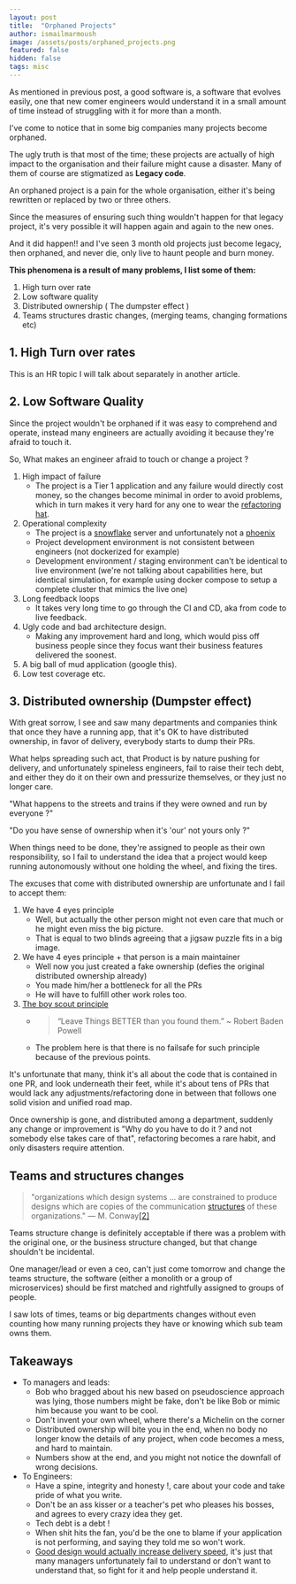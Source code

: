 ```yaml
---
layout: post
title:  "Orphaned Projects"
author: ismailmarmoush
image: /assets/posts/orphaned_projects.png
featured: false
hidden: false
tags: misc
---
```



As mentioned in previous post, a good software is, a software that evolves easily, one that new comer engineers would
understand it in a small amount of time instead of struggling with it for more than a month.

I've come to notice that in some big companies many projects become orphaned.

The ugly truth is that most of the time; these projects are actually of high impact to the organisation and their
failure might cause a disaster. Many of them of course are stigmatized as **Legacy code**.

An orphaned project is a pain for the whole organisation, either it's being rewritten or replaced by two or three
others.

Since the measures of ensuring such thing wouldn't happen for that legacy project, it's very possible it will happen
again and again to the new ones.

And it did happen!! and I've seen 3 month old projects just become legacy, then orphaned, and never die, only live to
haunt people and burn money.

**This phenomena is a result of many problems, I list some of them:**

1. High turn over rate
2. Low software quality
3. Distributed ownership ( The dumpster effect )
4. Teams structures drastic changes, (merging teams, changing formations etc)

## 1. High Turn over rates

This is an HR topic I will talk about separately in another article.

## 2. Low Software Quality

Since the project wouldn't be orphaned if it was easy to comprehend and operate, instead many engineers are actually
avoiding it because they're afraid to touch it.

So, What makes an engineer afraid to touch or change a project ?

1. High impact of failure
    * The project is a Tier 1 application and any failure would directly cost money, so the changes become minimal in
      order to avoid problems, which in turn makes it very hard for any one to wear
      the [refactoring hat](https://www.youtube.com/watch?v=gcSh-yXaXVs).
2. Operational complexity
    * The project is a [snowflake](https://martinfowler.com/bliki/SnowflakeServer.html) server and unfortunately not
      a [phoenix](https://martinfowler.com/bliki/PhoenixServer.html)
    * Project development environment is not consistent between engineers (not dockerized for example)
    * Development environment / staging environment can't be identical to live environment (we're not talking about
      capabilities here, but identical simulation, for example using docker compose to setup a complete cluster that
      mimics the live one)
3. Long feedback loops
    * It takes very long time to go through the CI and CD, aka from code to live feedback.
4. Ugly code and bad architecture design.
    * Making any improvement hard and long, which would piss off business people since they focus want their business
      features delivered the soonest.
5. A big ball of mud application (google this).
6. Low test coverage etc.

## 3. Distributed ownership (Dumpster effect)

With great sorrow, I see and saw many departments and companies think that once they have a running app, that it's OK to
have distributed ownership, in favor of delivery, everybody starts to dump their PRs.

What helps spreading such act, that Product is by nature pushing for delivery, and unfortunately spineless engineers,
fail to raise their tech debt, and either they do it on their own and pressurize themselves, or they just no longer
care.

"What happens to the streets and trains if they were owned and run by everyone ?"

"Do you have sense of ownership when it's 'our' not yours only ?"

When things need to be done, they're assigned to people as their own responsibility, so I fail to understand the idea
that a project would keep running autonomously without one holding the wheel, and fixing the tires.

The excuses that come with distributed ownership are unfortunate and I fail to accept them:

1. We have 4 eyes principle
    * Well, but actually the other person might not even care that much or he might even miss the big picture.
    * That is equal to two blinds agreeing that a jigsaw puzzle fits in a big image.
2. We have 4 eyes principle + that person is a main maintainer
    * Well now you just created a fake ownership (defies the original distributed ownership already)
    * You made him/her a bottleneck for all the PRs
    * He will have to fulfill other work roles too.
3. [The boy scout principle](https://medium.com/@biratkirat/step-8-the-boy-scout-rule-robert-c-martin-uncle-bob-9ac839778385)
    * > “Leave Things BETTER than you found them.” ~ Robert Baden Powell
    * The problem here is that there is no failsafe for such principle because of the previous points.

It's unfortunate that many, think it's all about the code that is contained in one PR, and look underneath their feet,
while it's about tens of PRs that would lack any adjustments/refactoring done in between that follows one solid vision
and unified road map.

Once ownership is gone, and distributed among a department, suddenly any change or improvement is "Why do you have to do
it ? and not somebody else takes care of that", refactoring becomes a rare habit, and only disasters require attention.

## Teams and structures changes

> "organizations which design systems ... are constrained to produce designs which are copies of the
> communication  [structures](https://en.wikipedia.org/wiki/Organizational_structure "Organizational structure")  of these
> organizations." — M. Conway[[2]](https://en.wikipedia.org/wiki/Conway%27s_law#cite_note-Conway-2)

Teams structure change is definitely acceptable if there was a problem with the original one, or the business structure
changed, but that change shouldn't be incidental.

One manager/lead or even a ceo, can't just come tomorrow and change the teams structure, the software (either a monolith
or a group of microservices) should be first matched and rightfully assigned to groups of people.

I saw lots of times, teams or big departments changes without even counting how many running projects they have or
knowing which sub team owns them.

## Takeaways

* To managers and leads:
    * Bob who bragged about his new based on pseudoscience approach was lying, those numbers might be fake, don't be
      like Bob or mimic him because you want to be cool.
    * Don't invent your own wheel, where there's a Michelin on the corner
    * Distributed ownership will bite you in the end, when no body no longer know the details of any project, when code
      becomes a mess, and hard to maintain.
    * Numbers show at the end, and you might not notice the downfall of wrong decisions.
* To Engineers:
    * Have a spine, integrity and honesty !, care about your code and take pride of what you write.
    * Don't be an ass kisser or a teacher's pet who pleases his bosses, and agrees to every crazy idea they get.
    * Tech debt is a debt !
    * When shit hits the fan, you'd be the one to blame if your application is not performing, and saying they told me
      so won't work.
    * [Good design would actually increase delivery speed](https://martinfowler.com/bliki/DesignStaminaHypothesis.html),
      it's just that many managers unfortunately fail to understand or don't want to understand that, so fight for it
      and help people understand it.
